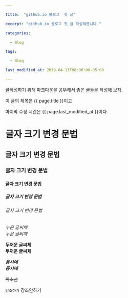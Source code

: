 ```yaml
---

title:  "github.io 블로그  첫 글"

excerpt: "github.io 블로그 첫 글 작성해봅니다."

categories:

  - Blog

tags:

  - Blog

last_modified_at: 2019-04-13T08:06:00-05:00

---
```


글작성하기 위해 마크다운을 공부해서 
좋은 글들을 작성해 보자.

이 글의 제목은 {{ page.title }}이고

마지막 수정 시간은 {{ page.last_modified_at }}이다.


# 글자 크기 변경 문법
## 글자 크기 변경 문법
### 글자 크기 변경 문법
#### 글자 크기 변경 문법
##### 글자 크기 변경 문법
###### 글자 크기 변경 문법

_누운 글씨체_  
*누운 글씨체*  

__두꺼운 글씨체__  
**두꺼운 글씨체**  

__*동시에*__  
**_동시에_**  

~~취소선~~  

`강조하기` 강조안하기  
